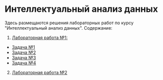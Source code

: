 # Интеллектуальный анализ данных
Здесь размещаются решения лабораторных работ по курсу "Интеллектуальный анализ данных".
Содержание:
1. [Лабораторная работа №1:]()
  + [Задача №1]()
  + [Задача №2]()
  + [Задача №3]()
  + [Задача №4]()  
2. [Лабораторная работа №2]()

